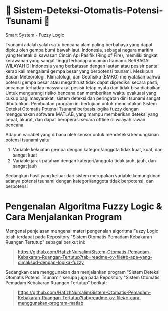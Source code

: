 # 🌊 Sistem-Deteksi-Otomatis-Potensi-Tsunami 🌊
Smart System - Fuzzy Logic

Tsunami adalah salah satu bencana alam paling berbahaya yang dapat dipicu oleh gempa bumi bawah laut. Indonesia, sebagai negara maritim yang terletak di kawasan Cincin Api Pasifik (Ring of Fire), memiliki tingkat kerawanan yang sangat tinggi terhadap ancaman tsunami. BeRBAGAI WILAYAH DI Indonesia yang berbatasan dengan lautan atau pesisir pantai kerap kali mengalami gempa besar yang berpotensi tsunami. Meskipun Badan Meteorologi, Klimatologi, dan Geofisika (BMKG) menyatakan bahwa potensi gempa besar atau megathrust tidak dapat diprediksi secara pasti, ancaman terhadap masyarakat pesisir tetap nyata dan tidak bisa diabaikan. Untuk mengurangi risiko bencana dan memberikan waktu evakuasi yang cukup bagi masyarakat, sistem deteksi dan peringatan dini tsunami sangat dibutuhkan. Pembuatan program ini bertujuan untuk menciptakan Sistem Deteksi Otomatis Potensi Tsunami berbasis logika fuzzy dengan menggunakan software MATLAB, yang mampu memberikan deteksi yang cepat, akurat, dan dapat beroperasi secara offline di wilayah rawan bencana.

Adapun variabel yang dibaca oleh sensor untuk mendeteksi kemungkinan potensi tsunami yaitu:
1.   Variable kekuatan gempa dengan kategori/anggota tidak kuat, kuat, dan sangat kuat
2.   Variable jarak patahan dengan kategori/anggota tidak jauh, jauh, dan sangat jauh

Sedangkan hasil yang keluar dari sistem merupakan variable kemungkinan adanya potensi tsunami dengan kategori/anggota tidak berpotensi, dan berpotensi

# Pengenalan Algoritma Fuzzy Logic & Cara Menjalankan Program

Mengenai penjelasan mengenai materi pengenalan algoritma Fuzzy Logic telah terdapat pada Repository "Sistem Otomatis Pemadam Kebakaran Ruangan Tertutup" sebagai berikut ini:

> https://github.com/HafizhNursalim/Sistem-Otomatis-Pemadam-Kebakaran-Ruangan-Tertutup?tab=readme-ov-file#b-apa-yang-dimaksud-dengan-logika-fuzzy

Sedangkan cara menggunakan dan menjalankan program  "Sistem Deteksi Otomatis Potensi Tsunami" serupa juga pada Repository "Sistem Otomatis Pemadam Kebakaran Ruangan Tertutup" berikut:

> https://github.com/HafizhNursalim/Sistem-Otomatis-Pemadam-Kebakaran-Ruangan-Tertutup?tab=readme-ov-file#c-cara-menggunakan-program-matlab
